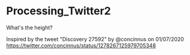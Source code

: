 # Processing_Twitter2
What's the height?

Inspired by the tweet "Discovery 27592" by @concinnus on 01/07/2020
https://twitter.com/concinnus/status/1278267125979705348
